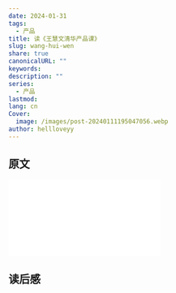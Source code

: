 ```yaml
---
date: 2024-01-31
tags:
  - 产品
title: 读《王慧文清华产品课》
slug: wang-hui-wen
share: true
canonicalURL: ""
keywords: 
description: ""
series:
  - 产品
lastmod: 
lang: cn
Cover:
  image: /images/post-20240111195047056.webp
author: hellloveyy
---
```


## 原文 
![王慧文清华产品课 Allen 修订版-20210104. Pdf](file:///images/王慧文清华产品课Allen修订版-20210104.pdf)

## 读后感